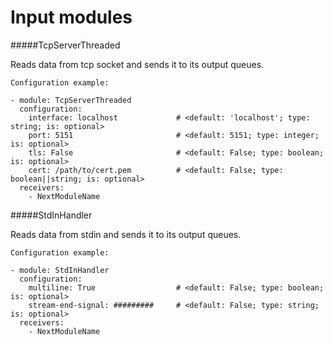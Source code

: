 Input modules
==========

#####TcpServerThreaded

Reads data from tcp socket and sends it to its output queues.

    Configuration example:

    - module: TcpServerThreaded
      configuration:
        interface: localhost             # <default: 'localhost'; type: string; is: optional>
        port: 5151                       # <default: 5151; type: integer; is: optional>
        tls: False                       # <default: False; type: boolean; is: optional>
        cert: /path/to/cert.pem          # <default: False; type: boolean||string; is: optional>
      receivers:
        - NextModuleName

#####StdInHandler

Reads data from stdin and sends it to its output queues.

    Configuration example:

    - module: StdInHandler
      configuration:
        multiline: True                  # <default: False; type: boolean; is: optional>
        stream-end-signal: #########     # <default: False; type: string; is: optional>
      receivers:
        - NextModuleName